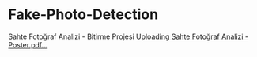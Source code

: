 # Fake-Photo-Detection
Sahte Fotoğraf Analizi - Bitirme Projesi
[Uploading Sahte Fotoğraf Analizi - Poster.pdf…]()
